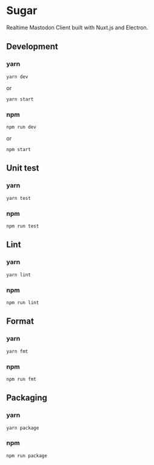 # Sugar
Realtime Mastodon Client built with Nuxt.js and Electron.
## Development
### yarn
```
yarn dev
```
or
```
yarn start
```
### npm
```
npm run dev
```
or
```
npm start
```

## Unit test
### yarn
```
yarn test
```
### npm
```
npm run test
```

## Lint
### yarn
```
yarn lint
```
### npm
```
npm run lint
```

## Format
### yarn
```
yarn fmt
```
### npm
```
npm run fmt
```

## Packaging
### yarn
```
yarn package
```
### npm
```
npm run package
```
